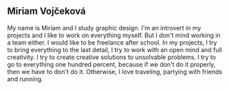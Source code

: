 ## Miriam Vojčeková
My name is Miriam and I study graphic design. I'm an introvert in my projects and I like to work on everything myself. But I don't mind working in a team either. I would like to be freelance after school. In my projects, I try to bring everything to the last detail, I try to work with an open mind and full creativity. I try to create creative solutions to unsolvable problems. I try to go to everything one hundred percent, because if we don't do it properly, then we have to don't do it. Otherwise, I love traveling, partying with friends and running.
